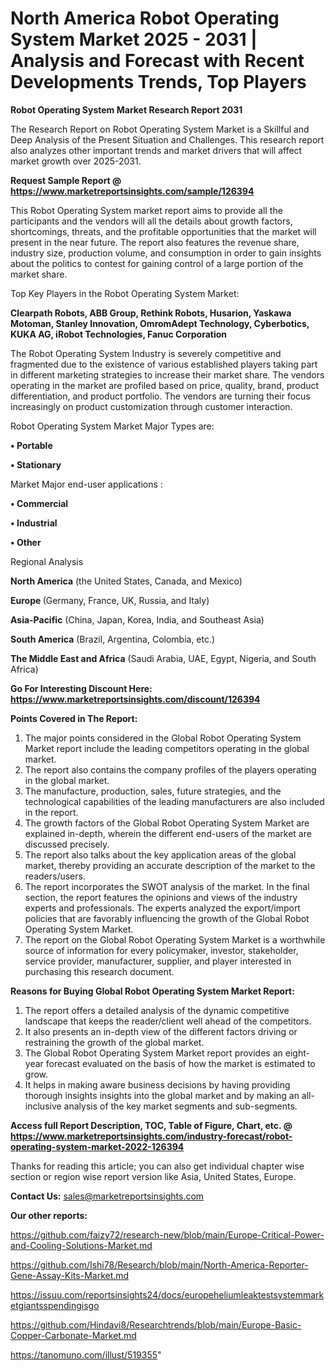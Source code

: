 # North America Robot Operating System Market 2025 - 2031 | Analysis and Forecast with Recent Developments Trends, Top Players

<strong>Robot Operating System Market Research Report 2031</strong>

The Research Report on Robot Operating System Market is a Skillful and Deep Analysis of the Present Situation and Challenges. This research report also analyzes other important trends and market drivers that will affect market growth over 2025-2031.

<strong>Request Sample Report @ <a href=https://www.marketreportsinsights.com/sample/126394>https://www.marketreportsinsights.com/sample/126394</a></strong>

This Robot Operating System market report aims to provide all the participants and the vendors will all the details about growth factors, shortcomings, threats, and the profitable opportunities that the market will present in the near future. The report also features the revenue share, industry size, production volume, and consumption in order to gain insights about the politics to contest for gaining control of a large portion of the market share.

Top Key Players in the Robot Operating System Market:

<strong>Clearpath Robots, ABB Group, Rethink Robots, Husarion, Yaskawa Motoman, Stanley Innovation, OmromAdept Technology, Cyberbotics, KUKA AG, iRobot Technologies, Fanuc Corporation</strong>

The Robot Operating System Industry is severely competitive and fragmented due to the existence of various established players taking part in different marketing strategies to increase their market share. The vendors operating in the market are profiled based on price, quality, brand, product differentiation, and product portfolio. The vendors are turning their focus increasingly on product customization through customer interaction.

Robot Operating System Market Major Types are:

<strong>• Portable

• Stationary</strong>

Market Major end-user applications :

<strong>• Commercial

• Industrial

• Other</strong>

Regional Analysis

</u><strong><b>North America</b></strong> (the United States, Canada, and Mexico)

<strong><b>Europe </b></strong>(Germany, France, UK, Russia, and Italy)

<strong><b>Asia-Pacific</b></strong> (China, Japan, Korea, India, and Southeast Asia)

<strong><b>South America</b></strong> (Brazil, Argentina, Colombia, etc.)

<strong><b>The Middle East and Africa</b></strong> (Saudi Arabia, UAE, Egypt, Nigeria, and South Africa)

<strong>Go For Interesting Discount Here: <a href=https://www.marketreportsinsights.com/discount/126394>https://www.marketreportsinsights.com/discount/126394</a></strong>

<strong>Points Covered in The Report:</strong>
<ol>
  <li>The major points considered in the Global Robot Operating System Market report include the leading competitors operating in the global market.</li>
  <li>The report also contains the company profiles of the players operating in the global market.</li>
  <li>The manufacture, production, sales, future strategies, and the technological capabilities of the leading manufacturers are also included in the report.</li>
  <li>The growth factors of the Global Robot Operating System Market are explained in-depth, wherein the different end-users of the market are discussed precisely.</li>
  <li>The report also talks about the key application areas of the global market, thereby providing an accurate description of the market to the readers/users.</li>
  <li>The report incorporates the SWOT analysis of the market. In the final section, the report features the opinions and views of the industry experts and professionals. The experts analyzed the export/import policies that are favorably influencing the growth of the Global Robot Operating System Market.</li>
  <li>The report on the Global Robot Operating System Market is a worthwhile source of information for every policymaker, investor, stakeholder, service provider, manufacturer, supplier, and player interested in purchasing this research document.</li>
</ol>
<strong>Reasons for Buying Global Robot Operating System Market Report:</strong>

<ol>
  <li>The report offers a detailed analysis of the dynamic competitive landscape that keeps the reader/client well ahead of the competitors.</li>
  <li>It also presents an in-depth view of the different factors driving or restraining the growth of the global market.</li>
  <li>The Global Robot Operating System Market report provides an eight-year forecast evaluated on the basis of how the market is estimated to grow.</li>
  <li>It helps in making aware business decisions by having providing thorough insights insights into the global market and by making an all-inclusive analysis of the key market segments and sub-segments.</li>
</ol>
<strong>Access full Report Description, TOC, Table of Figure, Chart, etc. @ <a href=https://www.marketreportsinsights.com/industry-forecast/robot-operating-system-market-2022-126394>https://www.marketreportsinsights.com/industry-forecast/robot-operating-system-market-2022-126394</a></strong>


Thanks for reading this article; you can also get individual chapter wise section or region wise report version like Asia, United States, Europe.

<strong>Contact Us:</strong>
sales@marketreportsinsights.com

<strong>Our other reports:</strong>

<a href=https://github.com/faizy72/research-new/blob/main/Europe-Critical-Power-and-Cooling-Solutions-Market.md>https://github.com/faizy72/research-new/blob/main/Europe-Critical-Power-and-Cooling-Solutions-Market.md</a>

<a href=https://github.com/Ishi78/Research/blob/main/North-America-Reporter-Gene-Assay-Kits-Market.md>https://github.com/Ishi78/Research/blob/main/North-America-Reporter-Gene-Assay-Kits-Market.md</a>

<a href=https://issuu.com/reportsinsights24/docs/europeheliumleaktestsystemmarketgiantsspendingisgo>https://issuu.com/reportsinsights24/docs/europeheliumleaktestsystemmarketgiantsspendingisgo</a>

<a href=https://github.com/Hindavi8/Researchtrends/blob/main/Europe-Basic-Copper-Carbonate-Market.md>https://github.com/Hindavi8/Researchtrends/blob/main/Europe-Basic-Copper-Carbonate-Market.md</a>

<a href=https://tanomuno.com/illust/519355>https://tanomuno.com/illust/519355</a>"
